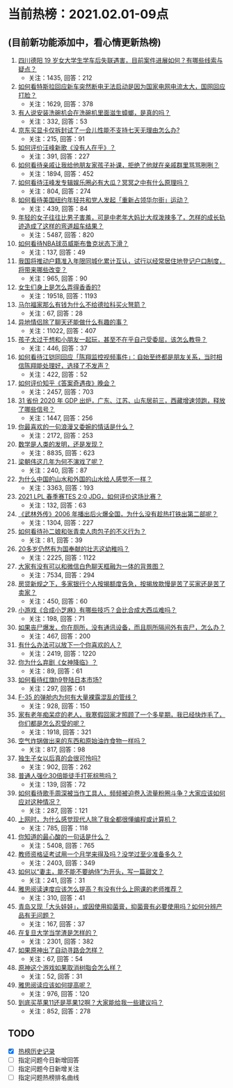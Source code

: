# 当前热榜：2021.02.01-09点
## (目前新功能添加中，看心情更新热榜)
1. [四川德阳 19 岁女大学生学车后失联遇害，目前案件进展如何？有哪些线索与疑点？](https://www.zhihu.com/question/442077436)
    * 关注：1435, 回答：212
2. [如何看特斯拉回应新车突然断电无法启动是因为国家电网电流太大，国网回应打脸？](https://www.zhihu.com/question/442049252)
    * 关注：1629, 回答：378
3. [有人说安装洗碗机会在洗碗机里面滋生蟑螂，是真的吗？](https://www.zhihu.com/question/45090578)
    * 关注：332, 回答：53
4. [京东买显卡仅拆封试了一会儿性能不支持七天无理由怎么办?](https://www.zhihu.com/question/419064671)
    * 关注：215, 回答：91
5. [如何评价汪峰新歌《没有人在乎》？](https://www.zhihu.com/question/442133570)
    * 关注：391, 回答：227
6. [如何看待亲戚让我给他朋友家孩子补课，拒绝了他就在亲戚群里骂骂咧咧？](https://www.zhihu.com/question/441427059)
    * 关注：1894, 回答：452
7. [如何看待汪峰发专辑娱乐圈必有大瓜？冥冥之中有什么原理吗？](https://www.zhihu.com/question/389238191)
    * 关注：804, 回答：274
8. [如何看待美国纽约年轻共和党人发起「重新占领华尔街」运动？](https://www.zhihu.com/question/442154359)
    * 关注：439, 回答：84
9. [年轻的女子往往比男子害羞，可是中老年大妈比大叔泼辣多了，怎样的成长轨迹造成了这样的弯道超车结果？](https://www.zhihu.com/question/436956581)
    * 关注：5487, 回答：820
10. [如何看待NBA球员威斯布鲁克状态下滑？](https://www.zhihu.com/question/441649213)
    * 关注：137, 回答：49
11. [我国将推动户籍准入年限同城化累计互认，试行以经常居住地登记户口制度，将带来哪些改变？](https://www.zhihu.com/question/442190036)
    * 关注：965, 回答：90
12. [女生们身上是怎么弄得香香的?](https://www.zhihu.com/question/285951733)
    * 关注：19518, 回答：1193
13. [马尔福家那么有钱为什么不给德拉科买火弩箭？](https://www.zhihu.com/question/441865889)
    * 关注：67, 回答：28
14. [异地情侣除了聊天还能做什么有趣的事？](https://www.zhihu.com/question/25065241)
    * 关注：11022, 回答：407
15. [孩子太过于想和小朋友一起玩，甚至不在乎自己受委屈，该怎么教导？](https://www.zhihu.com/question/441465630)
    * 关注：446, 回答：37
16. [如何看待江铠同回应「陈翔监控视频事件」：自始至终都是朋友关系，当时相信陈翔能处理好，选择了不发声？](https://www.zhihu.com/question/442037797)
    * 关注：422, 回答：52
17. [如何评价知乎《答案奇遇夜》晚会？](https://www.zhihu.com/question/441882176)
    * 关注：2457, 回答：703
18. [31 省份 2020 年 GDP 出炉，广东、江苏、山东居前三，西藏增速领跑，释放了哪些信号？](https://www.zhihu.com/question/441959527)
    * 关注：1447, 回答：256
19. [你最喜欢的一句浪漫又委婉的情话是什么？](https://www.zhihu.com/question/430483296)
    * 关注：2172, 回答：253
20. [数学是人类的发明，还是发现？](https://www.zhihu.com/question/19746620)
    * 关注：8835, 回答：623
21. [梁朝伟这几年为何不演戏了呢？](https://www.zhihu.com/question/434429412)
    * 关注：240, 回答：87
22. [为什么中国的山水和外国的山水给人感觉不一样？](https://www.zhihu.com/question/66202297)
    * 关注：3363, 回答：193
23. [2021 LPL 春季赛TES 2:0 JDG，如何评价这场比赛？](https://www.zhihu.com/question/442184261)
    * 关注：132, 回答：63
24. [《武林外传》2006 年播出后火爆全国，为什么没有趁热打铁出第二部呢？](https://www.zhihu.com/question/440059226)
    * 关注：1304, 回答：227
25. [如何看待孙二娘和张青卖人肉包子的不义行为？](https://www.zhihu.com/question/351607218)
    * 关注：81, 回答：39
26. [20多岁仍然有为国奉献的壮志这幼稚吗？](https://www.zhihu.com/question/441707965)
    * 关注：2225, 回答：1122
27. [大家有没有可以和微信白色聊天框融为一体的背景图？](https://www.zhihu.com/question/379486356)
    * 关注：7534, 回答：294
28. [房贷新规之下，多家银行个人按揭额度告急，按揭放款慢是苦了买家还是苦了卖家？](https://www.zhihu.com/question/441135337)
    * 关注：450, 回答：60
29. [小游戏《合成小芝麻》有哪些技巧？会比合成大西瓜难吗？](https://www.zhihu.com/question/441875120)
    * 关注：198, 回答：71
30. [如果丧尸爆发，你在厕所，没有通讯设备，而且厕所隔间外有丧尸，怎么办？](https://www.zhihu.com/question/432520725)
    * 关注：467, 回答：200
31. [有什么办法可以放下一个你喜欢的人？](https://www.zhihu.com/question/423049471)
    * 关注：2419, 回答：1220
32. [你为什么弃剧《女神降临》？](https://www.zhihu.com/question/440465824)
    * 关注：89, 回答：61
33. [如何看待红旗h9登陆日本市场?](https://www.zhihu.com/question/441483195)
    * 关注：297, 回答：61
34. [F-35 的弹舱内为何有大量裸露混乱的管线？](https://www.zhihu.com/question/381871099)
    * 关注：928, 回答：150
35. [家有老年痴呆症的老人，我寒假回家才照顾了一个多星期，我已经快炸毛了，你们都是怎么忍受的呢？](https://www.zhihu.com/question/39952242)
    * 关注：1918, 回答：321
36. [空气炸锅做出来的东西和原始油炸食物一样吗？](https://www.zhihu.com/question/329986513)
    * 关注：817, 回答：98
37. [独生子女以后真的会很可怜吗?](https://www.zhihu.com/question/441781505)
    * 关注：902, 回答：262
38. [普通人强化30倍能徒手打死棕熊吗？](https://www.zhihu.com/question/441929364)
    * 关注：139, 回答：72
39. [如何看待歌手周深被当作工具人，频频被迫卷入流量粉圈斗争？大家应该如何应对这种情况？](https://www.zhihu.com/question/442016143)
    * 关注：287, 回答：121
40. [上网时，为什么感觉现代人除了我全都很懂编程或计算机？](https://www.zhihu.com/question/440751523)
    * 关注：785, 回答：118
41. [你知道的最心酸的一句话是什么？](https://www.zhihu.com/question/403124317)
    * 关注：5408, 回答：765
42. [教师资格证考试用一个月学来得及吗？没学过至少准备多久？](https://www.zhihu.com/question/412569772)
    * 关注：2403, 回答：349
43. [如何以“妻主，能不能不要纳侍”为开头，写一篇甜文？](https://www.zhihu.com/question/440807147)
    * 关注：241, 回答：31
44. [雅思阅读速度应该怎么提高？有没有什么上网课的老师推荐？](https://www.zhihu.com/question/25104422)
    * 关注：310, 回答：41
45. [青岛又现「大头娃娃」，或因使用抑菌膏，抑菌膏有必要使用吗？如何分辨产品有无问题？](https://www.zhihu.com/question/442131182)
    * 关注：167, 回答：37
46. [在复旦大学当学渣是怎样的？](https://www.zhihu.com/question/38971382)
    * 关注：2301, 回答：382
47. [如果原神出了自动寻路会怎样？](https://www.zhihu.com/question/440206216)
    * 关注：67, 回答：54
48. [原神这个游戏如果取消树脂会怎么样？](https://www.zhihu.com/question/441518364)
    * 关注：52, 回答：31
49. [雅思阅读应该如何提高呢？](https://www.zhihu.com/question/50963601)
    * 关注：976, 回答：120
50. [到底买苹果11还是苹果12啊？大家能给我一些建议吗？](https://www.zhihu.com/question/427439356)
    * 关注：852, 回答：278
## TODO
* [x] [热榜历史记录](hot_history/AllHot.md)
* [ ] 指定问题今日新增回答
* [ ] 指定问题今日新增关注
* [ ] 指定问题热榜排名曲线
